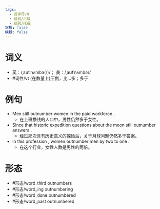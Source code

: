 ```yaml
---
tags:
  - 首字母/O
  - 级别/六级
  - 级别/托福
掌握: false
模糊: false
---
```

# 词义
- 英：/ˌaʊtˈnʌmbə(r)/； 美：/ˌaʊtˈnʌmbər/
- #词性/vt  (在数量上)压倒，比…多；多于
# 例句
- Men still outnumber women in the paid workforce .
	- 在上班挣钱的人口中，男性仍然多于女性。
- Since that historic expedition questions about the moon still outnumber answers .
	- 经过那次具有历史意义的探险后，关于月球问题仍然多于答案。
- In this profession , women outnumber men by two to one .
	- 在这个行业，女性人数是男性的两倍。
# 形态
- #形态/word_third outnumbers
- #形态/word_ing outnumbering
- #形态/word_done outnumbered
- #形态/word_past outnumbered
